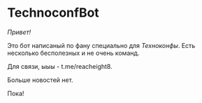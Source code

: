 # TechnoconfBot
*Привет!*

Это бот написаный по фану специально для _Техноконфы_.
Есть несколько бесполезных и не очень команд.

Для связи, ыыы - t.me/reacheight8.

Больше новостей нет.

Пока!